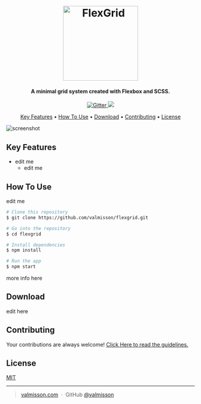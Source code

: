 
<h1 align="center">
  <br>
  <a href="linkSiteHere"><img src="https://cdn1.imggmi.com/uploads/2019/1/17/5fdb0441762f4b6542bf2d1988e8a1a7-full.png" alt="FlexGrid" width="200"></a>
  <br>
</h1>

<h4 align="center">A minimal grid system created with Flexbox and SCSS.</h4>

<p align="center">
  <a href="https://badge.fury.io/js/electron-markdownify">
    <img src="https://badge.fury.io/js/electron-markdownify.svg"
         alt="Gitter">
  </a>
  <a href="https://www.paypal.me/AmitMerchant">
    <img src="https://img.shields.io/badge/$-donate-ff69b4.svg?maxAge=2592000&amp;style=flat">
  </a>
</p>

<p align="center">
  <a href="#key-features">Key Features</a> •
  <a href="#how-to-use">How To Use</a> •
  <a href="#download">Download</a> •
  <a href="#credits">Contributing</a> •
  <a href="#license">License</a>
</p>

![screenshot](https://cdn1.imggmi.com/uploads/2019/1/17/f59cfc38b17561efbdf35da37b296ca8-full.png)

## Key Features

* edit me
  - edit me

## How To Use

edit me

```bash
# Clone this repository
$ git clone https://github.com/valmisson/flexgrid.git

# Go into the repository
$ cd flexgrid

# Install dependencies
$ npm install

# Run the app
$ npm start
```

more info here


## Download

edit here

## Contributing
Your contributions are always welcome! [Click Here to read the guidelines.](https://github.com/valmisson/flexgrid/blob/master/CONTRIBUTING.md)


## License

[MIT](https://github.com/valmisson/flexgrid/blob/master/CONTRIBUTING.md)

---

> [valmisson.com](https://valmisson.com) &nbsp;&middot;&nbsp;
> GitHub [@valmisson](https://github.com/valmisson)
